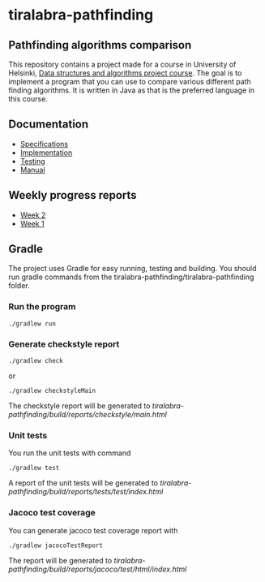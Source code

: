 # tiralabra-pathfinding

## Pathfinding algorithms comparison

This repository contains a project made for a course in University of Helsinki, [Data structures and algorithms project course](https://tiralabra.github.io/2021_p4/en/). The goal is to implement a program that you can use to compare various different path finding algorithms. It is written in Java as that is the preferred language in this course.

## Documentation
* [Specifications](https://github.com/Elhefes/tiralabra-pathfinding/blob/main/documentation/specifications.md)
* [Implementation](https://github.com/Elhefes/tiralabra-pathfinding/blob/main/documentation/implementation.md)
* [Testing](https://github.com/Elhefes/tiralabra-pathfinding/blob/main/documentation/testing.md)
* [Manual](https://github.com/Elhefes/tiralabra-pathfinding/blob/main/documentation/user_manual.md)

## Weekly progress reports
* [Week 2](documentation/week_report.md#week-2)
* [Week 1](documentation/week_report.md#week-1)

## Gradle
The project uses Gradle for easy running, testing and building. You should run gradle commands from the tiralabra-pathfinding/tiralabra-pathfinding folder.

### Run the program
```
./gradlew run
```

### Generate checkstyle report
```
./gradlew check
```
or 
```
./gradlew checkstyleMain
```
The checkstyle report will be generated to *tiralabra-pathfinding/build/reports/checkstyle/main.html*

### Unit tests
You run the unit tests with command

```
./gradlew test
```
A report of the unit tests will be generated to *tiralabra-pathfinding/build/reports/tests/test/index.html*

### Jacoco test coverage
You can generate jacoco test coverage report with

```
./gradlew jacocoTestReport
```
The report will be generated to *tiralabra-pathfinding/build/reports/jacoco/test/html/index.html*
